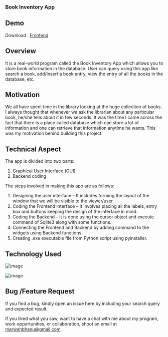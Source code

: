 ### Book Inventory App


## Demo

Download : [Frontend](https://github.com/bhanumarwah/BookInventory/releases/tag/v0.1)

## Overview

It is a real-world program called the Book Inventory App which allows you to store book information in the database. User can query using this app like search a book, add/insert a book entry, view the entry of all the books in the database, etc.


## Motivation

We all have spent time in the library looking at the huge collection of books. I always thought that whenever we ask the librarian about any particular book, he/she tells about it in few seconds. It was the time I came across the fact that there is a place called database which can store a lot of information and one can retrieve that information anytime he wants. This was my motivation behind building this project. 

## Technical Aspect

The app is divided into two parts:
1.	Graphical User Interface (GUI)
2.	Backend coding

The steps involved in making this app are as follows:
1.	Designing the user interface – It includes forming the layout of the window that we will be visible to the viewer/user.
2.	Coding the Frontend Interface – It involves placing all the labels, entry box and buttons keeping the design of the interface in mind.
3.	Coding the Backend – It is done using the cursor object and execute command of Sqlite3 along with some functions.
4.	Connecting the Frontend and Backend by adding command to the widgets using Backend functions.
5.	Creating .exe executable file from Python script using pyinstaller.


## Technology Used 


![image](https://user-images.githubusercontent.com/120798763/208740375-18602252-293e-40f6-bdbc-7b299f796317.png)

![image](https://user-images.githubusercontent.com/120798763/208740430-68153929-6907-4045-9924-78f9d67f488a.png)

## Bug /Feature Request 


If you find a bug, kindly open an issue here by including your search query and expected result.

If you liked what you saw, want to have a chat with me about my program, work opportunities, or collaboration, shoot an email at marwahbhanu@gmail.com.
